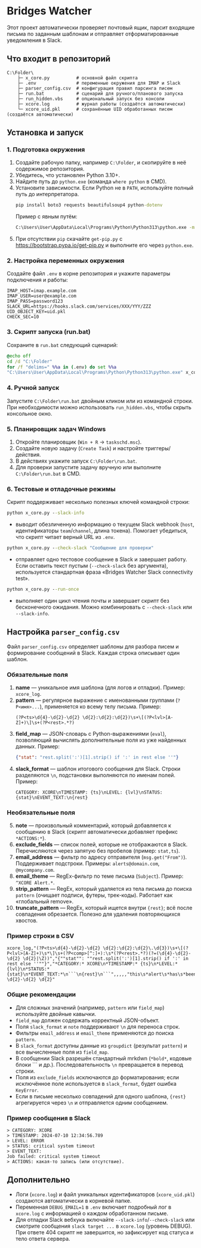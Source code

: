 # Bridges Watcher

Этот проект автоматически проверяет почтовый ящик, парсит входящие письма по заданным шаблонам и отправляет отформатированные уведомления в Slack.

## Что входит в репозиторий

```text
C:\Folder\
    ├─ x_core.py          # основной файл скрипта
    ├─ .env               # переменные окружения для IMAP и Slack
    ├─ parser_config.csv  # конфигурация правил парсинга писем
    ├─ run.bat            # сценарий для ручного/планового запуска
    ├─ run_hidden.vbs     # опциональный запуск без консоли
    ├─ xcore.log          # журнал работы (создаётся автоматически)
    └─ xcore_uid.pkl      # сохранённые UID обработанных писем (создаётся автоматически)
```

## Установка и запуск

### 1. Подготовка окружения
1. Создайте рабочую папку, например `C:\Folder`, и скопируйте в неё содержимое репозитория.
2. Убедитесь, что установлен Python 3.10+.
3. Найдите путь до `python.exe` (команда `where python` в CMD).
4. Установите зависимости. Если Python не в `PATH`, используйте полный путь до интерпретатора.
   ```cmd
   pip install boto3 requests beautifulsoup4 python-dotenv
   ```
   Пример с явным путём:
   ```cmd
   C:\Users\User\AppData\Local\Programs\Python\Python313\python.exe -m pip install boto3 requests beautifulsoup4 python-dotenv
   ```
5. При отсутствии `pip` скачайте `get-pip.py` с https://bootstrap.pypa.io/get-pip.py и выполните его через `python.exe`.

### 2. Настройка переменных окружения
Создайте файл `.env` в корне репозитория и укажите параметры подключения и работы:
```
IMAP_HOST=imap.example.com
IMAP_USER=user@example.com
IMAP_PASS=password123
SLACK_URL=https://hooks.slack.com/services/XXX/YYY/ZZZ
UID_OBJECT_KEY=uid.pkl
CHECK_SEC=10
```

### 3. Скрипт запуска (run.bat)
Сохраните в `run.bat` следующий сценарий:
```bat
@echo off
cd /d "C:\Folder"
for /f "delims=" %%a in (.env) do set %%a
"C:\Users\User\AppData\Local\Programs\Python\Python313\python.exe" x_core.py
```

### 4. Ручной запуск
Запустите `C:\Folder\run.bat` двойным кликом или из командной строки. При необходимости можно использовать `run_hidden.vbs`, чтобы скрыть консольное окно.

### 5. Планировщик задач Windows
1. Откройте планировщик (`Win + R` → `taskschd.msc`).
2. Создайте новую задачу (`Create Task`) и настройте триггеры/действия.
3. В действиях укажите запуск `C:\Folder\run.bat`.
4. Для проверки запустите задачу вручную или выполните `C:\Folder\run.bat` в CMD.

### 6. Тестовые и отладочные режимы
Скрипт поддерживает несколько полезных ключей командной строки:

```cmd
python x_core.py --slack-info
```

- выводит обезличенную информацию о текущем Slack webhook (`host`, идентификаторы `team`/`channel`, длина токена). Помогает убедиться, что скрипт читает верный URL из `.env`.

```cmd
python x_core.py --check-slack "Сообщение для проверки"
```

- отправляет одно тестовое сообщение в Slack и завершает работу. Если оставить текст пустым (`--check-slack` без аргумента), используется стандартная фраза «Bridges Watcher Slack connectivity test».

```cmd
python x_core.py --run-once
```

- выполняет один цикл чтения почты и завершает скрипт без бесконечного ожидания. Можно комбинировать с `--check-slack` или `--slack-info`.

## Настройка `parser_config.csv`
Файл `parser_config.csv` определяет шаблоны для разбора писем и формирование сообщений в Slack. Каждая строка описывает один шаблон.

### Обязательные поля
1. **name** — уникальное имя шаблона (для логов и отладки). Пример: `xcore_log`.
2. **pattern** — регулярное выражение с именованными группами (`?P<имя>...`), применяется ко всему телу письма.
   Пример:
   ```regex
   (?P<ts>\d{4}-\d{2}-\d{2} \d{2}:\d{2}:\d{2})\s+\[(?P<lvl>[A-Z]+)\]\s+(?P<rest>.*?)
   ```
3. **field_map** — JSON-словарь с Python-выражениями (`eval`), позволяющий вычислять дополнительные поля из уже найденных данных.
   Пример:
   ```json
   {"stat": "rest.split(':')[1].strip() if ':' in rest else ''"}
   ```
4. **slack_format** — шаблон итогового сообщения для Slack. Строки разделяются `\n`, подстановки выполняются по именам полей.
   Пример:
   ```text
   CATEGORY: XCORE\nTIMESTAMP: {ts}\nLEVEL: {lvl}\nSTATUS: {stat}\nEVENT_TEXT:\n{rest}
   ```

### Необязательные поля
5. **note** — произвольный комментарий, который добавляется к сообщению в Slack (скрипт автоматически добавляет префикс `*ACTIONS:*`).
6. **exclude_fields** — список полей, которые не отображаются в Slack. Перечисляются через запятую без пробелов (пример: `stat,ts`).
7. **email_address** — фильтр по адресу отправителя (`msg.get("From")`). Поддерживает подстроки. Примеры: `alerts@domain.com`, `@mycompany.com`.
8. **email_theme** — RegEx-фильтр по теме письма (`Subject`). Пример: `^XCORE Alert.*`.
9. **strip_pattern** — RegEx, который удаляется из тела письма до поиска `pattern` (очищает подписи, футеры, трек-коды). Работает как «глобальный remove».
10. **truncate_pattern** — RegEx, который ищется внутри `{rest}`; всё после совпадения обрезается. Полезно для удаления повторяющихся хвостов.

### Пример строки в CSV
```
xcore_log,"(?P<ts>\d{4}-\d{2}-\d{2} \d{2}:\d{2}:\d{2}\.\d{3})\s+\[(?P<lvl>[A-Z]+)\s*\]\s+(?P<comp>[^:]+):\s*(?P<rest>.*?)(?=(\d{4}-\d{2}-\d{2} \d{2}|\Z))","{""stat"": ""rest.split(':')[1].strip() if ':' in rest else ''""}","*CATEGORY:* XCORE\n*TIMESTAMP:* {ts}\n*LEVEL:* {lvl}\n*STATUS:* {stat}\n*EVENT_TEXT:*\n```\n{rest}\n```",,,,,"this\s*alert\s*has\s*been\s*automatically\s*generated[\s\S]*","\d{4}-\d{2}-\d{2} \d{2}"
```

### Общие рекомендации
- Для сложных значений (например, `pattern` или `field_map`) используйте двойные кавычки.
- `field_map` должен содержать корректный JSON-объект.
- Поля `slack_format` и `note` поддерживают `\n` для переноса строк.
- Фильтры `email_address` и `email_theme` применяются до поиска `pattern`.
- В `slack_format` доступны данные из `groupdict` (результат `pattern`) и все вычисленные поля из `field_map`.
- В сообщении Slack разрешён стандартный mrkdwn (`*bold*`, кодовые блоки ``` и др.). Последовательность `\n` превращается в перевод строки.
- Поля из `exclude_fields` исключаются до форматирования; если исключённое поле используется в `slack_format`, будет ошибка `KeyError`.
- Если в письме несколько совпадений для одного шаблона, `{rest}` агрегируется через `\n` и отправляется одним сообщением.

### Пример сообщения в Slack
```
> CATEGORY: XCORE
> TIMESTAMP: 2024-07-10 12:34:56.789
> LEVEL: ERROR
> STATUS: critical system timeout
> EVENT_TEXT:
Job failed: critical system timeout
> ACTIONS: какая-то запись (или отсутствие).
```

## Дополнительно
- Логи (`xcore.log`) и файл уникальных идентификаторов (`xcore_uid.pkl`) создаются автоматически в корневой папке.
- Переменная `DEBUG_EMAIL=1` в `.env` включает подробный лог в `xcore.log` с информацией о каждом обработанном письме.
- Для отладки Slack вебхука включайте `--slack-info`/`--check-slack` или смотрите сообщения `slack target ...` в `xcore.log` (уровень DEBUG). При ответе 404 скрипт не завершится, но зафиксирует код статуса и тело ответа сервера.
